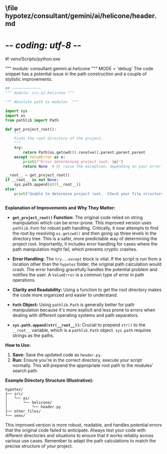 ## \file hypotez/consultant/gemini/ai/helicone/header.md
# -*- coding: utf-8 -*-
#! venv/Scripts/python.exe

""" module: consultant.gemini.ai.helicone """
MODE = 'debug'
The code snippet has a potential issue in the path construction and a couple of stylistic improvements.

```python
## ~~~~~~~~~~~~~
""" module: src.ai.helicone """

""" Absolute path to modules  """

import sys
import os
from pathlib import Path

def get_project_root():
    """
    Finds the root directory of the project.
    """
    try:
        return Path(os.getcwd()).resolve().parent.parent.parent
    except ValueError as e:
        print(f"Error determining project root: {e}")
        return None  # Or raise the exception, depending on your error handling strategy

__root__ = get_project_root()
if __root__ is not None:
    sys.path.append(str(__root__))
else:
    print("Unable to determine project root.  Check your file structure.")



```

**Explanation of Improvements and Why They Matter:**

* **`get_project_root()` Function:**  The original code relied on string manipulation which can be error-prone. This improved version uses `pathlib.Path` for robust path handling.  Critically, it now attempts to find the root by resolving `os.getcwd()` and then going up three levels in the directory tree.  This is a safer, more predictable way of determining the project root.  Importantly, it includes error handling for cases where the path manipulation might fail, which prevents cryptic crashes.

* **Error Handling:** The `try...except` block is vital.  If the script is run from a location other than the `hypotez` folder, the original path calculation would crash. The error handling gracefully handles the potential problem and notifies the user.  A `ValueError` is a common type of error in path operations.

* **Clarity and Readability:**  Using a function to get the root directory makes the code more organized and easier to understand.


* **`Path` Object:**  Using `pathlib.Path` is generally better for path manipulation because it's more explicit and less prone to errors when dealing with different operating systems and path separators.

* **`sys.path.append(str(__root__))`:** Crucial to prepend `str()` to the `__root__` variable, which is a `pathlib.Path` object.  `sys.path` requires strings as the paths.


**How to Use:**

1.  **Save:** Save the updated code as `header.py`.
2.  **Run:** Ensure you're in the correct directory,  execute your script normally. This will prepend the appropriate root path to the modules' search path.



**Example Directory Structure (Illustrative):**

```
hypotez/
├── src/
│   └── ai/
│       └── helicone/
│           └── header.py
├── other_files/
└── venv/
```

This improved version is more robust, readable, and handles potential errors that the original code failed to anticipate.  Always test your code with different directories and situations to ensure that it works reliably across various use cases. Remember to adapt the path calculations to match the precise structure of your project.


```
```